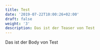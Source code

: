 ```yaml
---
title: Test
date: '2019-07-22T10:00:26+02:00'
draft: false
weight: '3'
description: Das ist der Teaser von Test
---
```

Das ist der Body von Test

